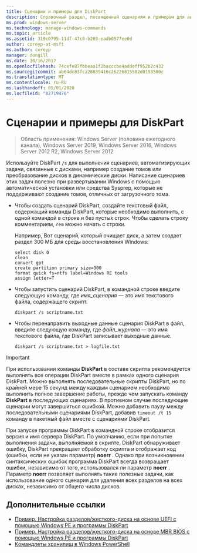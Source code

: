 ```yaml
---
title: Сценарии и примеры для DiskPart
description: Справочный раздел, посвященный сценариям и примерам для автоматизации задач, связанных с диском, таких как создание томов или преобразование дисков в динамические диски.
ms.prod: windows-server
ms.technology: manage-windows-commands
ms.topic: article
ms.assetid: 319c0795-11df-47c8-b203-eadb0577ee0d
author: coreyp-at-msft
ms.author: coreyp
manager: dongill
ms.date: 10/16/2017
ms.openlocfilehash: 74cefe87fbbeaa1f2bacccbe4addeff952b2c432
ms.sourcegitcommit: ab64dc83fca28039416c26226815502d0193500c
ms.translationtype: MT
ms.contentlocale: ru-RU
ms.lasthandoff: 05/01/2020
ms.locfileid: "82719476"
---
```

# <a name="diskpart-scripts-and-examples"></a>Сценарии и примеры для DiskPart

> Область применения: Windows Server (половина ежегодного канала), Windows Server 2019, Windows Server 2016, Windows Server 2012 R2, Windows Server 2012

Используйте DiskPart `/s` для выполнения сценариев, автоматизирующих задачи, связанные с дисками, например создание томов или преобразование дисков в динамические диски. Написание сценариев этих задач полезно при развертывании Windows с помощью автоматической установки или средства Sysprep, которые не поддерживают создание томов, отличных от загрузочного тома.  
  
-   Чтобы создать сценарий DiskPart, создайте текстовый файл, содержащий команды DiskPart, которые необходимо выполнить, с одной командой в строке и без пустых строк. Чтобы сделать строку комментарием, `rem` можно начать с строки.  
  
    Например, Вот сценарий, который очищает диск, а затем создает раздел 300 МБ для среды восстановления Windows:  
  
    ```  
    select disk 0  
    clean  
    convert gpt  
    create partition primary size=300  
    format quick fs=ntfs label=Windows RE tools  
    assign letter=T  
    ```  
  
-   Чтобы запустить сценарий DiskPart, в командной строке введите следующую команду, где *имя_сценария* — это имя текстового файла, содержащего скрипт.  
  
    ```  
    diskpart /s scriptname.txt  
    ```  
  
-   Чтобы перенаправить выходные данные сценария DiskPart в файл, введите следующую команду, где *файл_журнала* — это имя текстового файла, где DiskPart записывает выходные данные.  
  
    ```  
    diskpart /s scriptname.txt > logfile.txt  
    ```  
  
> [!IMPORTANT]  
> При использовании команды **DiskPart** в составе скрипта рекомендуется выполнять все операции DiskPart вместе в рамках одного сценария DiskPart. Можно выполнять последовательные скрипты DiskPart, но по крайней мере 15 секунд между каждым сценарием необходимо выполнить полное завершение работы, прежде чем запускать команду **DiskPart** в последующих сценариях. В противном случае последующие сценарии могут завершиться ошибкой. Можно добавить паузу между последовательными сценариями DiskPart, добавив `timeout /t 15` команду в пакетный файл вместе с сценариями DiskPart.  
  
При запуске программы DiskPart в командной строке отобразится версия и имя сервера DiskPart. По умолчанию, если при попытке выполнения задачи, выполняемой в скрипте, DiskPart обнаруживает ошибку, DiskPart прекращает обработку скрипта и отображает код \(ошибки, если не указан параметр\) **noerr** . Однако при возникновении синтаксических ошибок программа DiskPart всегда возвращает ошибки, независимо от того, использовался ли параметр **noerr** . Параметр **noerr** позволяет выполнять такие полезные задачи, как использование одного сценария для удаления всех разделов на всех дисках, независимо от общего числа дисков.  
  
## <a name="additional-references"></a>Дополнительные ссылки
  
- [Пример. Настройка разделов\/жесткого\-диска на основе UEFI с помощью Windows PE и программы DiskPart](https://technet.microsoft.com/library/hh825686.aspx)  
- [Пример. Настройка разделов\/жесткого\-диска на основе MBR BIOS с помощью Windows PE и программы DiskPart](https://technet.microsoft.com/library/hh825677.aspx)  
- [Командлеты хранилищ в Windows PowerShell](https://technet.microsoft.com/library/hh848705.aspx)  
  

